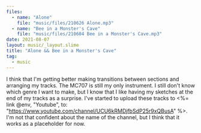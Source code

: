 ```yaml
---
files:
  - name: "Alone"
    file: "music/files/210626 Alone.mp3"
  - name: "Bee in a Monster's Cave"
    file: "music/files/210604 Bee in a Monster's Cave.mp3"
date: 2021-08-07
layout: music/_layout.slime
title: "Alone && Bee in a Monster's Cave"
tag:
  - music
---
```


I think that I'm getting better making transitions between sections and arranging my tracks. The MC707 is still my only instrument. I still don't know which genre I want to make, but I know that I like having my sketches at the end of my tracks as a surprise. I've started to upload these tracks to <%= link @env, "Youtube", to: "https://www.youtube.com/channel/UCU6kRMDjfbSdP25r9xQBusA" %>. I'm not that confident about the name of the channel, but I think that it works as a placeholder for now.
